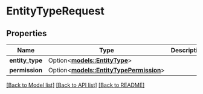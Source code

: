 # EntityTypeRequest

## Properties

Name | Type | Description | Notes
------------ | ------------- | ------------- | -------------
**entity_type** | Option<[**models::EntityType**](EntityType.md)> |  | [optional]
**permission** | Option<[**models::EntityTypePermission**](EntityTypePermission.md)> |  | [optional]

[[Back to Model list]](../README.md#documentation-for-models) [[Back to API list]](../README.md#documentation-for-api-endpoints) [[Back to README]](../README.md)


